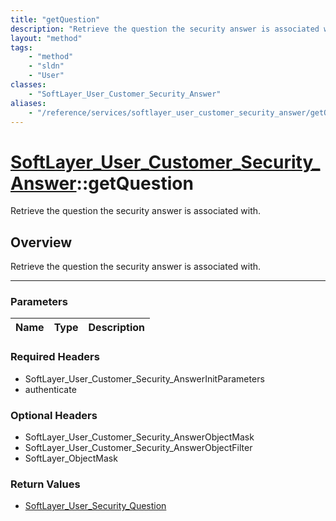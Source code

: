```yaml
---
title: "getQuestion"
description: "Retrieve the question the security answer is associated with."
layout: "method"
tags:
    - "method"
    - "sldn"
    - "User"
classes:
    - "SoftLayer_User_Customer_Security_Answer"
aliases:
    - "/reference/services/softlayer_user_customer_security_answer/getQuestion"
---
```

# [SoftLayer_User_Customer_Security_Answer](/reference/services/SoftLayer_User_Customer_Security_Answer)::getQuestion

Retrieve the question the security answer is associated with.


## Overview 
Retrieve the question the security answer is associated with.

-----

### Parameters 
|Name | Type | Description |
| --- | --- | --- |


### Required Headers
* SoftLayer_User_Customer_Security_AnswerInitParameters
* authenticate


### Optional Headers
* SoftLayer_User_Customer_Security_AnswerObjectMask
* SoftLayer_User_Customer_Security_AnswerObjectFilter
* SoftLayer_ObjectMask

### Return Values
* <a href='/reference/datatypes/SoftLayer_User_Security_Question'>SoftLayer_User_Security_Question </a>




